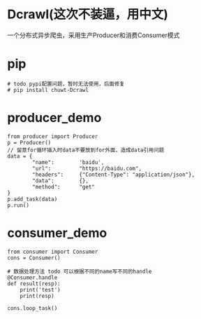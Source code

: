 # Dcrawl(这次不装逼，用中文)
一个分布式异步爬虫，采用生产Producer和消费Consumer模式

# pip

    # todo pypi配置问题，暂时无法使用，后面修复
    # pip install chuwt-Dcrawl

# producer_demo

    from producer import Producer
    p = Producer()
    // 留意for循环插入时data不要放到for外面，造成data引用问题
    data = {
            "name":        'baidu',                     
            "url":         "https://baidu.com",     
            "headers":     {"Content-Type": "application/json"},                         
            "data":        {},
            "method":      "get"                       
    }
    p.add_task(data)
    p.run()

# consumer_demo

    from consumer import Consumer
    cons = Consumer()
    
    # 数据处理方法 todo 可以根据不同的name写不同的handle
    @Consumer.handle
    def result(resp):
        print('test')
        print(resp)
        
    cons.loop_task()
